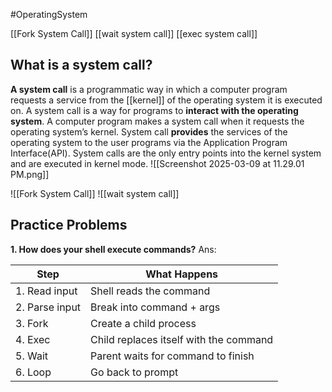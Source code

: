 #OperatingSystem 


[[Fork System Call]]
[[wait system call]]
[[exec system call]]


## What is a system call?

****A system call**** is a programmatic way in which a computer program requests a service from the [[kernel]] of the operating system it is executed on. A system call is a way for programs to ****interact with the operating system****. A computer program makes a system call when it requests the operating system’s kernel. System call ****provides**** the services of the operating system to the user programs via the Application Program Interface(API). System calls are the only entry points into the kernel system and are executed in kernel mode.
![[Screenshot 2025-03-09 at 11.29.01 PM.png]]


![[Fork System Call]]
![[wait system call]]

## Practice Problems

**1. How does your shell execute commands?**
Ans:

|Step|What Happens|
|---|---|
|1. Read input|Shell reads the command|
|2. Parse input|Break into command + args|
|3. Fork|Create a child process|
|4. Exec|Child replaces itself with the command|
|5. Wait|Parent waits for command to finish|
|6. Loop|Go back to prompt|

